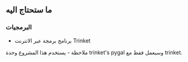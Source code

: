 ## ما ستحتاج اليه

### البرمجيات

+ برنامج برمجة عبر الانترنت Trinket

ملاحظة - يستخدم هذا المشروع وحدة trinket's pygal وسيعمل فقط مع trinket.